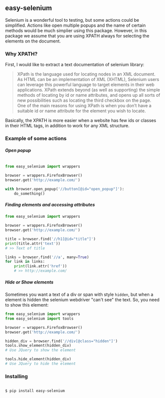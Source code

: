 ## easy-selenium

Selenium is a wonderful tool to testing, but some actions could be simplified.
Actions like open multiple popups and the name of certain methods would be much simplier using this package.
However, in this package we assume that you are using XPATH always for selecting the elements on the document.

### Why XPATH?

First, I would like to extract a text documentation of selenium library:

> XPath is the language used for locating nodes in an XML document. As HTML can be an implementation of XML (XHTML), Selenium users can leverage this powerful language to target elements in their web applications. XPath extends beyond (as well as supporting) the simple methods of locating by id or name attributes, and opens up all sorts of new possibilities such as locating the third checkbox on the page.
> One of the main reasons for using XPath is when you don’t have a suitable id or name attribute for the element you wish to locate. 

Basically, the XPATH is more easier when a website has few ids or classes in their HTML tags, in addition to work for any XML structure.

### Example of some actions

##### Open popup

```python

from easy_selenium import wrappers

browser = wrappers.FirefoxBrowser()
browser.get('http://example.com/')

with browser.open_popup('//button[@id="open_popup"]'):
    do_something()

```

##### Finding elements and accessing attributes

```python
from easy_selenium import wrappers

browser = wrappers.FirefoxBrowser()
browser.get('http://example.com/')

title = browser.find('//h1[@id="title"]')
print(title.attr('text'))
# >> Text of title

links = browser.find('//a', many=True)
for link in links:
    print(link.attr('href'))
    # >> http://example.com/

```

##### Hide or Show elements

Sometimes you want a text of a div or span with style `hidden`, but when a element is hidden the selenium webdriver "can't see" the text. So, you need to show this element:

```python
from easy_selenium import wrappers
from easy_selenium import tools

browser = wrappers.FirefoxBrowser()
browser.get('http://example.com/')

hidden_div = browser.find('//div[@class="hidden"]')
tools.show_element(hidden_div)
# Use JQuery to show the element

tools.hide_element(hidden_div)
# Use JQuery to hide the element

```

### Installing

```bash

$ pip install easy-selenium

```
